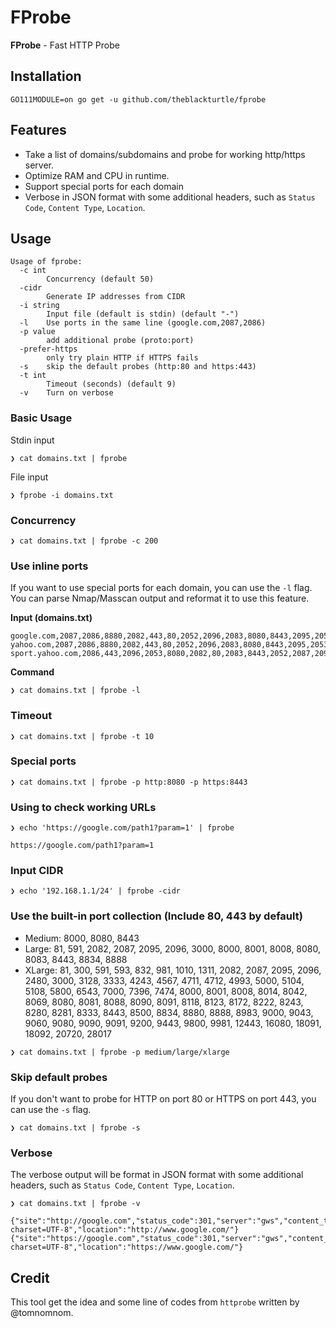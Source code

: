 # FProbe
**FProbe** - Fast HTTP Probe

## Installation
```
GO111MODULE=on go get -u github.com/theblackturtle/fprobe
```

## Features
- Take a list of domains/subdomains and probe for working http/https server.
- Optimize RAM and CPU in runtime.
- Support special ports for each domain
- Verbose in JSON format with some additional headers, such as `Status Code`, `Content Type`, `Location`.
 
## Usage
```
Usage of fprobe:
  -c int
        Concurrency (default 50)
  -cidr
        Generate IP addresses from CIDR
  -i string
        Input file (default is stdin) (default "-")
  -l    Use ports in the same line (google.com,2087,2086)
  -p value
        add additional probe (proto:port)
  -prefer-https
        only try plain HTTP if HTTPS fails
  -s    skip the default probes (http:80 and https:443)
  -t int
        Timeout (seconds) (default 9)
  -v    Turn on verbose
```

### Basic Usage
Stdin input
```
❯ cat domains.txt | fprobe
```

File input
```
❯ fprobe -i domains.txt
```

### Concurrency
```
❯ cat domains.txt | fprobe -c 200
```

### Use inline ports
If you want to use special ports for each domain, you can use the `-l` flag. You can parse Nmap/Masscan output and reformat it to use this feature.

**Input (domains.txt)**
```
google.com,2087,2086,8880,2082,443,80,2052,2096,2083,8080,8443,2095,2053
yahoo.com,2087,2086,8880,2082,443,80,2052,2096,2083,8080,8443,2095,2053
sport.yahoo.com,2086,443,2096,2053,8080,2082,80,2083,8443,2052,2087,2095,8880
```

**Command**
```
❯ cat domains.txt | fprobe -l
```

### Timeout
```
❯ cat domains.txt | fprobe -t 10
```

### Special ports
```
❯ cat domains.txt | fprobe -p http:8080 -p https:8443
```

### Using to check working URLs
```
❯ echo 'https://google.com/path1?param=1' | fprobe

https://google.com/path1?param=1
```

### Input CIDR
```
❯ echo '192.168.1.1/24' | fprobe -cidr
```

### Use the built-in port collection (Include 80, 443 by default)
- Medium: 8000, 8080, 8443
- Large: 81, 591, 2082, 2087, 2095, 2096, 3000, 8000, 8001, 8008, 8080, 8083, 8443, 8834, 8888
- XLarge: 81, 300, 591, 593, 832, 981, 1010, 1311, 2082, 2087, 2095, 2096, 2480, 3000, 3128, 3333, 4243, 4567, 4711, 4712, 4993, 5000, 5104, 5108, 5800, 6543, 7000, 7396, 7474, 8000, 8001, 8008, 8014, 8042, 8069, 8080, 8081, 8088, 8090, 8091, 8118, 8123, 8172, 8222, 8243, 8280, 8281, 8333, 8443, 8500, 8834, 8880, 8888, 8983, 9000, 9043, 9060, 9080, 9090, 9091, 9200, 9443, 9800, 9981, 12443, 16080, 18091, 18092, 20720, 28017

```
❯ cat domains.txt | fprobe -p medium/large/xlarge
```

### Skip default probes
If you don't want to probe for HTTP on port 80 or HTTPS on port 443, you can use the `-s` flag.
```
❯ cat domains.txt | fprobe -s
```

### Verbose
The verbose output will be format in JSON format with some additional headers, such as `Status Code`, `Content Type`, `Location`.
```
❯ cat domains.txt | fprobe -v
```
```
{"site":"http://google.com","status_code":301,"server":"gws","content_type":"text/html; charset=UTF-8","location":"http://www.google.com/"}
{"site":"https://google.com","status_code":301,"server":"gws","content_type":"text/html; charset=UTF-8","location":"https://www.google.com/"}
```

## Credit
This tool get the idea and some line of codes from `httprobe` written by @tomnomnom.
